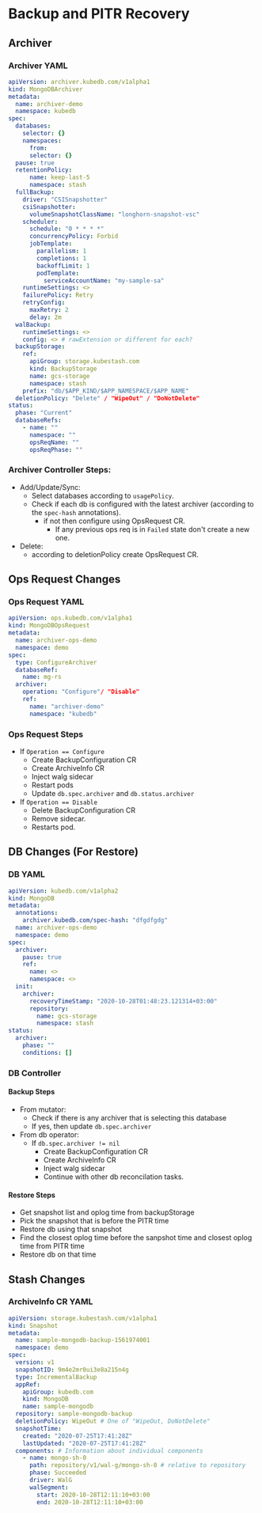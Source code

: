 # Backup and PITR Recovery

## Archiver
### Archiver YAML
```yaml
apiVersion: archiver.kubedb.com/v1alpha1
kind: MongoDBArchiver
metadata:
  name: archiver-demo
  namespace: kubedb
spec:
  databases:
    selector: {}
    namespaces:
      from:
      selector: {}
  pause: true
  retentionPolicy:
      name: keep-last-5
      namespace: stash
  fullBackup:
    driver: "CSISnapshotter"
    csiSnapshotter:
      volumeSnapshotClassName: "longhorn-snapshot-vsc"
    scheduler:
      schedule: "0 * * * *"
      concurrencyPolicy: Forbid
      jobTemplate:
        parallelism: 1
        completions: 1
        backoffLimit: 1
        podTemplate:
          serviceAccountName: "my-sample-sa"
    runtimeSettings: <>
    failurePolicy: Retry
    retryConfig:
      maxRetry: 2
      delay: 2m
  walBackup:
    runtimeSettings: <>
    config: <> # rawExtension or different for each?
  backupStorage:
    ref:
      apiGroup: storage.kubestash.com
      kind: BackupStorage
      name: gcs-storage
      namespace: stash
    prefix: "db/$APP_KIND/$APP_NAMESPACE/$APP_NAME"
  deletionPolicy: "Delete" / "WipeOut" / "DoNotDelete"
status:
  phase: "Current" 
  databaseRefs:
    - name: ""
      namespace: ""
      opsReqName: ""
      opsReqPhase: ""
```

### Archiver Controller Steps:
- Add/Update/Sync:
  - Select databases according to `usagePolicy`.
  - Check if each db is configured with the latest archiver (according to the `spec-hash` annotations).
    - if not then configure using OpsRequest CR. 
    	- If any previous ops req is in `Failed` state don't create a new one.
- Delete:
  - according to deletionPolicy create OpsRequest CR.


## Ops Request Changes
### Ops Request YAML
```yaml
apiVersion: ops.kubedb.com/v1alpha1
kind: MongoDBOpsRequest
metadata:
  name: archiver-ops-demo
  namespace: demo
spec:
  type: ConfigureArchiver
  databaseRef:
    name: mg-rs
  archiver:
    operation: "Configure"/ "Disable"
    ref:
      name: "archiver-demo"
      namespace: "kubedb"
```

### Ops Request Steps
- If `Operation == Configure`
  - Create BackupConfiguration CR
  - Create ArchiveInfo CR
  - Inject walg sidecar
  - Restart pods
  - Update `db.spec.archiver` and `db.status.archiver`
- If `Operation == Disable`
  - Delete BackupConfiguration CR
  - Remove sidecar.
  - Restarts pod.

## DB Changes (For Restore)
### DB YAML
```yaml
apiVersion: kubedb.com/v1alpha2
kind: MongoDB
metadata:
  annotations:
  	archiver.kubedb.com/spec-hash: "dfgdfgdg"
  name: archiver-ops-demo
  namespace: demo
spec:
  archiver:
    pause: true
    ref:
      name: <>
      namespace: <>
  init:
    archiver:
      recoveryTimeStamp: "2020-10-28T01:48:23.121314+03:00"
      repository:
        name: gcs-storage
        namespace: stash
status:
  archiver:
    phase: ""
    conditions: []
```

### DB Controller

#### Backup Steps
- From mutator: 
	- Check if there is any archiver that is selecting this database
	- If yes, then update `db.spec.archiver`
- From db operator:
	- If `db.spec.archiver != nil`
		- Create BackupConfiguration CR
		- Create ArchiveInfo CR
		- Inject walg sidecar
		- Continue with other db reconcilation tasks.

#### Restore Steps
- Get snapshot list and oplog time from backupStorage 
- Pick the snapshot that is before the PITR time
- Restore db using that snapshot 
- Find the closest oplog time before the sanpshot time and closest oplog time from PITR time
- Restore db on that time

## Stash Changes
### ArchiveInfo CR YAML

```yaml
apiVersion: storage.kubestash.com/v1alpha1
kind: Snapshot
metadata:
  name: sample-mongodb-backup-1561974001
  namespace: demo
spec:
  version: v1
  snapshotID: 9m4e2mr0ui3e8a215n4g
  type: IncrementalBackup
  appRef:
    apiGroup: kubedb.com
    kind: MongoDB
    name: sample-mongodb
  repository: sample-mongodb-backup
  deletionPolicy: WipeOut # One of "WipeOut, DoNotDelete"
  snapshotTime:
    created: "2020-07-25T17:41:28Z"
    lastUpdated: "2020-07-25T17:41:28Z"
  components: # Information about individual components
    - name: mongo-sh-0
      path: repository/v1/wal-g/mongo-sh-0 # relative to repository
      phase: Succeeded
      driver: WalG
      walSegment:
        start: 2020-10-28T12:11:10+03:00
        end: 2020-10-28T12:11:10+03:00
```
